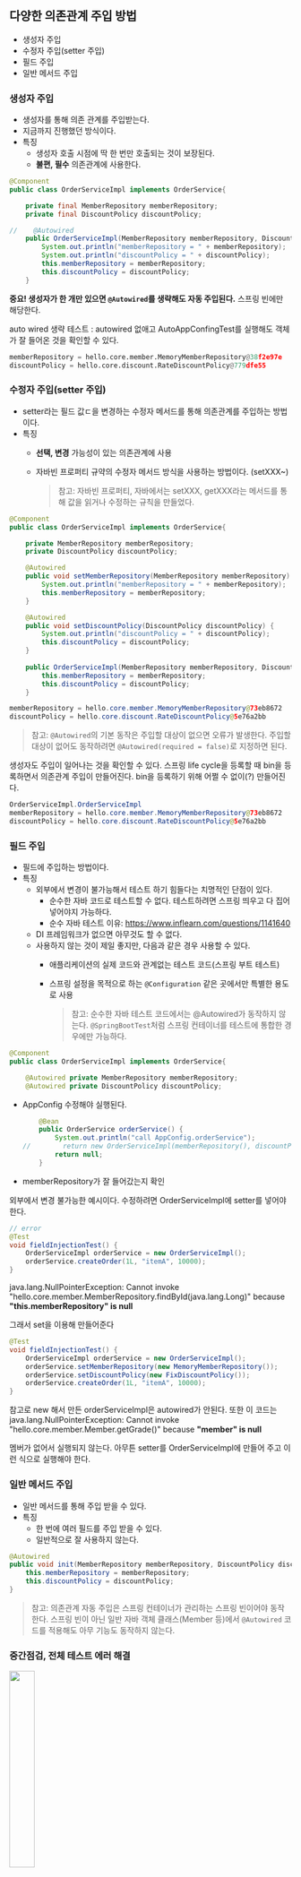 ## 다양한 의존관계 주입 방법

- 생성자 주입
- 수정자 주입(setter 주입)
- 필드 주입
- 일반 메서드 주입

### 생성자 주입

- 생성자를 통해 의존 관계를 주입받는다.
- 지금까지 진행했던 방식이다.
- 특징
    - 생성자 호출 시점에 딱 한 번만 호출되는 것이 보장된다.
    - **불편, 필수** 의존관계에 사용한다.

```java
@Component
public class OrderServiceImpl implements OrderService{

    private final MemberRepository memberRepository;
    private final DiscountPolicy discountPolicy;

//    @Autowired
    public OrderServiceImpl(MemberRepository memberRepository, DiscountPolicy discountPolicy) {
        System.out.println("memberRepository = " + memberRepository);
        System.out.println("discountPolicy = " + discountPolicy);
        this.memberRepository = memberRepository;
        this.discountPolicy = discountPolicy;
    }
```

**중요! 생성자가 한 개만 있으면 `@Autowired`를 생략해도 자동 주입된다.** 스프링 빈에만 해당한다.

auto wired 생략 테스트 :  autowired 없애고 AutoAppConfingTest를 실행해도 객체가 잘 들어온 것을 확인할 수 있다.

```python
memberRepository = hello.core.member.MemoryMemberRepository@38f2e97e
discountPolicy = hello.core.discount.RateDiscountPolicy@779dfe55
```

### 수정자 주입(setter 주입)

- setter라는 필드 값ㄷ을 변경하는 수정자 메서드를 통해 의존관계를 주입하는 방법이다.
- 특징
    - **선택, 변경** 가능성이 있는 의존관계에 사용
    - 자바빈 프로퍼티 규약의 수정자 메서드 방식을 사용하는 방법이다. (setXXX~)
        
        > 참고: 자바빈 프로퍼티, 자바에서는 setXXX, getXXX라는 메서드를 통해 값을 읽거나 수정하는 규칙을 만들었다.
        > 

```java
@Component
public class OrderServiceImpl implements OrderService{

    private MemberRepository memberRepository;
    private DiscountPolicy discountPolicy;

    @Autowired
    public void setMemberRepository(MemberRepository memberRepository) {
        System.out.println("memberRepository = " + memberRepository);
        this.memberRepository = memberRepository;
    }

    @Autowired
    public void setDiscountPolicy(DiscountPolicy discountPolicy) {
        System.out.println("discountPolicy = " + discountPolicy);
        this.discountPolicy = discountPolicy;
    }
    
    public OrderServiceImpl(MemberRepository memberRepository, DiscountPolicy discountPolicy) {
        this.memberRepository = memberRepository;
        this.discountPolicy = discountPolicy;
    }
```

```java
memberRepository = hello.core.member.MemoryMemberRepository@73eb8672
discountPolicy = hello.core.discount.RateDiscountPolicy@5e76a2bb
```

> 참고: `@Autowired`의 기본 동작은 주입할 대상이 없으면 오류가 발생한다. 주입할 대상이 없어도 동작하려면 `@Autowired(required = false)`로 지정하면 된다.
> 

생성자도 주입이 일어나는 것을 확인할 수 있다. 스프링 life cycle을 등록할 때 bin을 등록하면서 의존관계 주입이 만들어진다. bin을 등록하기 위해 어쩔 수 없이(?) 만들어진다.

```java
OrderServiceImpl.OrderServiceImpl
memberRepository = hello.core.member.MemoryMemberRepository@73eb8672
discountPolicy = hello.core.discount.RateDiscountPolicy@5e76a2bb
```

### 필드 주입

- 필드에 주입하는 방법이다.
- 특징
    - 외부에서 변경이 불가능해서 테스트 하기 힘들다는 치명적인 단점이 있다.
        - 순수한 자바 코드로 테스트할 수 없다. 테스트하려면 스프링 띄우고 다 집어넣어야지 가능하다.
        - 순수 자바 테스트 이유: https://www.inflearn.com/questions/1141640
    - DI 프레임워크가 없으면 아무것도 할 수 없다.
    - 사용하지 않는 것이 제일 좋지만, 다음과 같은 경우 사용할 수 있다.
        - 애플리케이션의 실제 코드와 관계없는 테스트 코드(스프링 부트 테스트)
        - 스프링 설정을 목적으로 하는 `@Configuration` 같은 곳에서만 특별한 용도로 사용
            
            > 참고: 순수한 자바 테스트 코드에서는 @Autowired가 동작하지 않는다. `@SpringBootTest`처럼 스프링 컨테이너를 테스트에 통합한 경우에만 가능하다.
            > 

```java
@Component
public class OrderServiceImpl implements OrderService{

    @Autowired private MemberRepository memberRepository;
    @Autowired private DiscountPolicy discountPolicy;
```

- AppConfig 수정해야 실행된다.
    
    ```java
        @Bean
        public OrderService orderService() {
            System.out.println("call AppConfig.orderService");
    //        return new OrderServiceImpl(memberRepository(), discountPolicy());
            return null;
        }
    ```
    
- memberRepository가 잘 들어갔는지 확인

외부에서 변경 불가능한 예시이다. 수정하려면 OrderServiceImpl에 setter를 넣어야 한다.

```java
// error
@Test
void fieldInjectionTest() {
    OrderServiceImpl orderService = new OrderServiceImpl();
    orderService.createOrder(1L, "itemA", 10000);
}
```

java.lang.NullPointerException: Cannot invoke "hello.core.member.MemberRepository.findById(java.lang.Long)" because **"this.memberRepository" is null**

그래서 set을 이용해 만들어준다

```java
@Test
void fieldInjectionTest() {
    OrderServiceImpl orderService = new OrderServiceImpl();
    orderService.setMemberRepository(new MemoryMemberRepository());
    orderService.setDiscountPolicy(new FixDiscountPolicy());
    orderService.createOrder(1L, "itemA", 10000);
}
```

참고로 new 해서 만든 orderServiceImpl은 autowired가 안된다. 또한 이 코드는 java.lang.NullPointerException: Cannot invoke "hello.core.member.Member.getGrade()" because **"member" is null** 

멤버가 없어서 실행되지 않는다. 아무튼 setter를 OrderServiceImpl에 만들어 주고 이런 식으로 실행해야 한다.

### 일반 메서드 주입

- 일반 메서드를 통해 주입 받을 수 있다.
- 특징
    - 한 번에 여러 필드를 주입 받을 수 있다.
    - 일반적으로 잘 사용하지 않는다.

```java
@Autowired
public void init(MemberRepository memberRepository, DiscountPolicy discountPolicy) {
    this.memberRepository = memberRepository;
    this.discountPolicy = discountPolicy;
}
```

> 참고: 의존관계 자동 주입은 스프링 컨테이너가 관리하는 스프링 빈이어야 동작한다. 스프링 빈이 아닌 일반 자바 객체 클래스(Member 등)에서 `@Autowired` 코드를 적용해도 아무 기능도 동작하지 않는다.
> 

### 중간점검, 전체 테스트 에러 해결

<img src=https://github.com/muyaaho/spring-basic/assets/76798969/5082e12d-23e0-4d86-8ad4-8d02652670d1 width="30%" height="30%"/><br>

- configurationTest
    
    org.springframework.beans.factory.BeanNotOfRequiredTypeException: Bean named 'orderService' is expected to be of type 'hello.core.order.OrderServiceImpl' but was **actually of type** 'org.springframework.beans.factory.support.**NullBean**’
    
    ###### AppConfig
    
    ```java
    @Bean
    public OrderService orderService() {
        System.out.println("call AppConfig.orderService");
    //        return new OrderServiceImpl(memberRepository(), discountPolicy());
        return null;
    }
    ```
    
    필드 주입 테스트를 위한 코드를 다시 원래대로 돌려놓는다.
    
- contextLoads
    
    .BeanDefinitionOverrideException: Invalid bean definition with name 'memoryMemberRepository' defined in class path resource [hello/core/AutoAppConfig.class]: Cannot register bean definition [Root bean: class [null]; scope=; abstract=false; lazyInit=null; autowireMode=3; dependencyCheck=0; autowireCandidate=true; primary=false; factoryBeanName=autoAppConfig; factoryMethodName=memberRepository; initMethodNames=null; destroyMethodNames=[(inferred)]; **defined in class path resource [hello/core/AutoAppConfig.class]] for bean 'memoryMemberRepository' since there is already [Generic bean: class [hello.core.member.MemoryMemberRepository];** scope=singleton; abstract=false; lazyInit=null; autowireMode=0; dependencyCheck=0; autowireCandidate=true; primary=false; factoryBeanName=null; factoryMethodName=null; initMethodNames=null; destroyMethodNames=null; defined in file [C:\Workspace\classes\spring-basic\core\build\classes\java\main\hello\core\member\MemoryMemberRepository.class]] bound.
    
    ###### AutoAppConfig
    
    ```java
    public class AutoAppConfig {
    
    //    @Bean(name = "memoryMemberRepository")
    //    MemberRepository memberRepository() {
    //        return new MemoryMemberRepository();
    //    }
    }
    
    ```
    
    - [빈 등록 충돌 테스트 했을 때](https://github.com/muyaaho/spring-basic/blob/main/docs/06%20%EC%BB%B4%ED%8F%AC%EB%84%8C%ED%8A%B8%20%EC%8A%A4%EC%BA%94.md#%EC%88%98%EB%8F%99-%EB%B9%88-%EB%93%B1%EB%A1%9D) 만든 수동 빈을 주석처리 한다.

## 옵션 처리

주입할 스프링 빈이 없어도 동작해야 할 때가 있다.

그런데 `@Autowired`만 사용하면 `required` 옵션의 기본값이 `true`로 되어 있어서 자동 주입 대상이 없으면 오류가 발생한다.

자동 주입 대상을 옵션으로 처리하는 방법은 다음과 같다.

- `@Autowired(required=false)`: 자동 주입할 대상이 없으면 수정자 메서드 자체가 호출이 안 된다.
- `org.springframework.lang.@Nullable`: 자동 주입할 대상이 없으면 null이 입력된다.
- `Optional<>`: 자동 주입할 대상이 없으면 `Optional.empty`가 입력된다.

###### AutowiredTest

```java
public class AutowiredTest {

    @Test
    void AutowiredOption() {
        // 옵션만 테스트 할 거니까 값이 안들어오는 것만 테스트한다.
        // TestBean.class -> 자동으로 스트링 빈에 등록됨. 아마 ApplicationContext 때문인듯
        ApplicationContext ac = new AnnotationConfigApplicationContext(TestBean.class);
    }

    // 임의 클래스 생성
    static class TestBean {

        @Autowired(required = false)
        public void setNoBean1(Member noBean1) {
            System.out.println("noBean1 = " + noBean1);
        }

        @Autowired
        public void setNoBean2(@Nullable Member noBean2) {
            System.out.println("noBean2 = " + noBean2);
        }

        @Autowired
        public void setNoBean3(Optional<Member> noBean3) {
            System.out.println("noBean3 = " + noBean3);
        }
    }
}
```

- **Member는 스프링 빈이 아니다.**
- `setNoBean()`은 `@Autowired(required=false)` 이므로 호출 자체가 안된다.

```java
noBean2 = null
noBean3 = Optional.empty
```

## 생성자 주입을 선택해라!

과거에는 수정자 주입과 필드 주입을 많이 사용했지만, 최근에는 스프링을 포함한 DI 프레임워크 대부분이 생성자 주입을 권장한다. 그 이유는 다음과 같다.

##### 불변

- 대부분의 의존 관계 주입은 한 번 일어나면 애플리케이션 종료 시점까지 의존관계를 변경할 일이 없다. 오히려 대부분의 의존관계는 애플리케이션 종료 전까지 변하면 안된다.(불변해야 한다)
- 수정자 주입을 사용하려면, setXXX 메서드를 public으로 열어두어야 한다.
    - 누군가 실수로 변경할 수도 있고, 변경하면 안 되는 메서드를 열어두는 것은 좋은 설계 방법이 아니다.
- 생성자 주입은 객체를 생성할 때 딱 1번만 호출되므로 이후에 호출되는 일이 없다. 따라서 불변하게 설계할 수 있다.

##### 누락

프레임워크 없이 순수한 자바 코드를 단위 테스트하는 경우에 다음과 같이 수정자 의존관계(setter)인 경우

```java
@Test
void createOrder() {
    OrderServiceImpl orderService = new OrderServiceImpl();
    orderService.createOrder(1L, "itemA", 10000);
}
```

실행은 되지만 NPE(Null Point Exception)이 발생한다.

java.lang.NullPointerException: Cannot invoke "hello.core.member.MemberRepository.findById(java.lang.Long)" because "this.memberRepository" is null

[그래서 NullPointException이 발생한 이유!](https://www.inflearn.com/questions/787152)

스프링 빈으로 등록된 객체만 의존관계 주입을 받을 수 있기 때문이다. 직접 new OrderServiceImpl()을 선언하면 해당 객체는 의존관계 주입을 받을 수 없다.

의존관계가 눈에 보이지 않아 실수하게 된다.

→ 수정자 의존 관계에서 누락하는 경우는 [스프링을 실행하지 않고 필요한 클래스를 직접 만들어 테스트하는 경우에 주로 발생한다.](https://www.inflearn.com/questions/1202909)

setter를 없애고 생성자 주입을 사용하게 되면 컴파일 에러가 난다. 

```java
C:\Workspace\classes\spring-basic\core\src\test\java\hello\core\order\OrderServiceImplTest.java:11: error: constructor OrderServiceImpl in class OrderServiceImpl cannot be applied to given types;
        OrderServiceImpl orderService = new OrderServiceImpl();
                                        ^
  required: MemberRepository,DiscountPolicy
  found:    no arguments
  reason: actual and formal argument lists differ in length
```

OrderServiceImpl을 만들 때 memberRepository와 discountPolicy가 필요하다는 정보를 확인할 수 있다. 어떤 값을 필수로 주입해야 하는지 알 수 있다.

결론

setter 의존

![image](https://github.com/muyaaho/spring-basic/assets/76798969/09e6b3b2-5154-4bf0-b101-d3b5089851ba)

생성자 의존

![image](https://github.com/muyaaho/spring-basic/assets/76798969/2e2bd033-5354-483d-8ed4-5ec4c8b4b389)

수정자 주입(setter)로 실행할 때 에러가 발생하지 않아 실수할 가능성이 있다. 하지만 생성자 주입을 하게 되면 어떤 값이 필요한지 컴파일 단계에서 알 수 있다. 값을 누락할 가능성이 줄어든다.

```java
@Test
void createOrder() {
    OrderServiceImpl orderService = new OrderServiceImpl(new MemoryMemberRepository(), new FixDiscountPolicy());
    orderService.createOrder(1L, "itemA", 10000);
}
```

하지만 다음과 같이 설정하고 실행하면 NPE가 발생한다.

java.lang.NullPointerException: Cannot invoke "hello.core.member.Member.getGrade()" because **"member" is null**

member가 들어가서 성공하는 테스트는 final 키워드 파트에서 설명된다.

##### final 키워드

생성자 주입을 사용하면 final 키워드를 사용할 수 있다. 생성자에서 값이 설정되지 않는 오류를 컴파일 시점에서 막아준다.

![image](https://github.com/muyaaho/spring-basic/assets/76798969/d30b04b5-bcb9-4a0e-b938-a55a85e4b22b)

- discountPolicy에 값을 설정하지 않으면 오류를 발생시킨다.
- **컴파일 오류는 세상에서 가장 빠르고, 좋은 오류다!**

> **참고**: 수정자 주입을 포함한 나머지 주입 방식은 모두 생성자 이후에 호출되므로, 필드에 `final` 키워드를 사용할 수 없다. 오직 생성자 주입 방식만 `final` 키워드를 사용할 수 있다.
> 

##### 정리

- 생성자 주입 방식을 선택하는 이유는 여러 가지가 있지만, 프레임워크에 의존하지 않고 순수한 자바 언어의 특징을 잘 살리는 방법이기도 하다.
- 기본으로 생성자 주입을 사용하고, 필수 값이 아닌 경우에는 수정자 주입을 옵션으로 부여하면 된다. 생성자 주입과 수정자 주입을 동시에 사용할 수 있다.
- 항상 생성자 주입을 선택하자! 가끔 옵션이 필요하면 수장자 주입을 선택하자. 필드 주입은 사용하지 않는 게 좋다.

## 롬복과 최신 트랜드

- 롬복을 적용해보자.
    - `build.gradle`에 라이브러리 및 환경 추가
        
        ```java
        plugins {
        	id 'java'
        	id 'org.springframework.boot' version '3.2.4'
        	id 'io.spring.dependency-management' version '1.1.4'
        }
        
        group = 'hello'
        version = '0.0.1-SNAPSHOT'
        
        java {
        	sourceCompatibility = '17'
        }
        
        //lombok 설정 추가 시작
        configurations {
        	compileOnly {
        		extendsFrom annotationProcessor
        	}
        }
        //lombok 설정 추가 끝
        
        repositories {
        	mavenCentral()
        }
        
        dependencies {
        	//lombok 라이브러리 추가 시작
        	compileOnly 'org.projectlombok:lombok'
        	annotationProcessor 'org.projectlombok:lombok'
        	testCompileOnly 'org.projectlombok:lombok'
        	testAnnotationProcessor 'org.projectlombok:lombok'
        	//lombok 라이브러리 추가 끝
        	implementation 'org.springframework.boot:spring-boot-starter'
        	testImplementation 'org.springframework.boot:spring-boot-starter-test'
        }
        
        tasks.named('test') {
        	useJUnitPlatform()
        }
        ```
        
    - Preferences(윈도우 File Settings) plugin lombok 검색 설치 실행 (재시작)
        
        <img src=https://github.com/muyaaho/spring-basic/assets/76798969/ff9e5ca4-32ac-4172-8985-4e46fe5430e4 width="30%" height="30%"/><br>
        
    - Preferences Annotation Processors 검색 Enable annotation processing 체크 (재시작)
- 롬복 라이브러리가 제공하는 `@RequiredArgsConstructor` 기능을 사용하면 final이 붙은 필드를 모아서 생성자를 자동으로 만들어준다.

```java
@Component
@RequiredArgsConstructor
public class OrderServiceImpl implements OrderService{

    private final MemberRepository memberRepository;
    private final DiscountPolicy discountPolicy;
}
```

<img src=https://github.com/muyaaho/spring-basic/assets/76798969/8536052a-fccd-4be8-bc89-8f1211f4bbac) width="70%" height="70%"/><br>

만들어진 메소드를 확인하면 생성자가 자동으로 만들어지는 것을 확인할 수 있다.


<br><br><br><br><br>
## Q. [어떻게 TestBean이 자동으로 스프링 빈에 등록되는지?](https://github.com/muyaaho/spring-basic/new/main/docs#autowiredtest)
- 강의자료에서 AppConfig에서 ApplicationContext 가 처음 나온다. [AppConig는](https://github.com/muyaaho/spring-basic/blob/main/docs/03%20%EC%8A%A4%ED%94%84%EB%A7%81%20%ED%95%B5%EC%8B%AC%20%EC%9B%90%EB%A6%AC%20%EC%9D%B4%ED%95%B42%20-%20%EA%B0%9D%EC%B2%B4%20%EC%A7%80%ED%96%A5%20%EC%9B%90%EB%A6%AC%20%EC%A0%81%EC%9A%A9.md#appconfig-%EB%93%B1%EC%9E%A5)
    - Appconfig는 서비스에 실제 객체를 집어넣는다. 예를 들어 메모리 데이터베이스인지, 다른 데이터베이스인지. 그러면 서비스는 어떤 객체가 들어올지 모른다.
- 이제 AppConfig가 하는 일을 알았으니 [new AnnotationConfigApplicationContext()가 하는 일](https://www.inflearn.com/questions/1237250)을 알아보자:
    - **new AnnotationConfigApplicationContext()은 스프링 컨테이너를 생성하고, 인자로 전달된 클래스를 기반으로 스프링 빈들을 등록하는 역할을 한다.**
        - 이 과정에서 @Configuration이 붙은 클래스 내부의 @Bean 어노테이션이 붙은 메소드를 호출하여 반환된 객체들을 스프링 컨테이너에 빈으로 등록된다.
        - 스프링부트를 사용할 경우에는 이러한 과정이 자동으로 이루어지므로 별도로 컨테이너 생성 코드를 작성할 필요가 없다.
    - `ApplicationContext ac = new AnnotationConfigApplicationContext(TestBean.class);` 에서 TestBean 클래스를 기반으로 스프링 빈을 등록한다.
    - TestBean에는 `@Autowired`가 있으므로 의존 관계를 자동으로 주입해 준다.
- 알고 보니 [스프링 컨테이너 생성](https://github.com/muyaaho/spring-basic/blob/main/docs/04%20%EC%8A%A4%ED%94%84%EB%A7%81%20%EC%BB%A8%ED%85%8C%EC%9D%B4%EB%84%88%EC%99%80%20%EC%8A%A4%ED%94%84%EB%A7%81%20%EB%B9%88.md#%EC%8A%A4%ED%94%84%EB%A7%81-%EC%BB%A8%ED%85%8C%EC%9D%B4%EB%84%88-%EC%83%9D%EC%84%B1) 파트에 잘 정리해 두었다.
    - 원래는 `@Bean`을 통해 설정 정보에 직접 등록했지만, 서비스가 커지면서 복잡하고 누락되는 문제 발생 → [의존관계 자동 주입](https://github.com/muyaaho/spring-basic/blob/main/docs/04%20%EC%8A%A4%ED%94%84%EB%A7%81%20%EC%BB%A8%ED%85%8C%EC%9D%B4%EB%84%88%EC%99%80%20%EC%8A%A4%ED%94%84%EB%A7%81%20%EB%B9%88.md#%EC%8A%A4%ED%94%84%EB%A7%81-%EC%BB%A8%ED%85%8C%EC%9D%B4%EB%84%88-%EC%83%9D%EC%84%B1) → 생성자에 autowired 붙이기만 해도 스프링 빈 등록 가능
- [컴포넌트 스캔과 의존 관계 자동 주입 설명](https://github.com/muyaaho/spring-basic/blob/main/docs/06%20%EC%BB%B4%ED%8F%AC%EB%84%8C%ED%8A%B8%20%EC%8A%A4%EC%BA%94.md#%EC%BB%B4%ED%8F%AC%EB%84%8C%ED%8A%B8-%EC%8A%A4%EC%BA%94%EA%B3%BC-%EC%9D%98%EC%A1%B4%EA%B4%80%EA%B3%84-%EC%9E%90%EB%8F%99-%EC%A3%BC%EC%9E%85-%EC%8B%9C%EC%9E%91%ED%95%98%EA%B8%B0)을 보면 `@ComponentScan`이 `@Component` 들을 스프링 컨테이너에 스프링 빈으로 저장하고, `@Autowired`가 해당 스프링 빈을 찾아서 의존관계를 자동으로 주입한다고 나와 있다. 그런데 **위 코드는 `@Component`가 없는데 [어떻게 TestBean이 자동으로 스프링 빈에 등록될까?](https://www.inflearn.com/questions/690619/component-%EA%B0%80-%EC%97%86%EB%8A%94%EB%8D%B0-autowired%EB%A5%BC-%EC%96%B4%EB%96%BB%EA%B2%8C-%EC%93%B8-%EC%88%98-%EC%9E%88%EB%8A%94-%EA%B1%B0%EC%A3%A0)**
    - **ApplicationContext를 생성하는 과정 중 내부적으로 TestBean을 등록하는 과정이 포함된다고 한다.**
